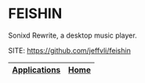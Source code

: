 # FEISHIN

 Sonixd Rewrite, a desktop music player.

 SITE: https://github.com/jeffvli/feishin

 | [Applications](https://portable-linux-apps.github.io/apps.html) | [Home](https://portable-linux-apps.github.io)
 | --- | --- |
